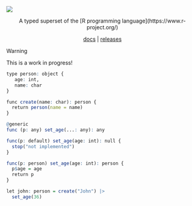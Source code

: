 ![](https://vapour.run/img/vapour.png)

<div align="center">
  <p>
    A typed superset of the [R programming language](https://www.r-project.org/)
  </p>
  <a href="https://vapour.run">docs</a> | <a href="https://github.com/vapourlang/vapour/releases">releases</a>
</div>

> [!WARNING]  
> This is a work in progress!

```r
type person: object {
   age: int,
   name: char 
}

func create(name: char): person {
  return person(name = name)
}

@generic
func (p: any) set_age(...: any): any

func(p: default) set_age(age: int): null {
  stop("not implemented")
}

func(p: person) set_age(age: int): person {
  p$age = age
  return p
}

let john: person = create("John") |>
  set_age(36)
```
